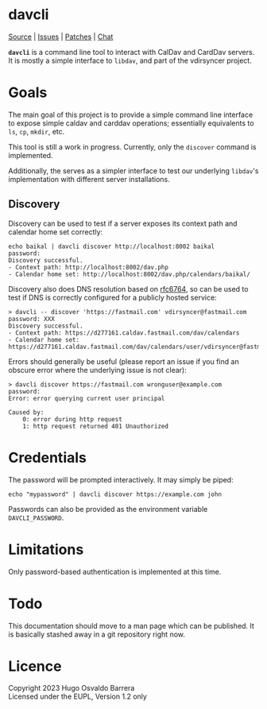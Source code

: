 # davcli

[Source](https://git.sr.ht/~whynothugo/vdirsyncer-rs) |
[Issues](https://todo.sr.ht/~whynothugo/vdirsyncer-rs) |
[Patches](https://lists.sr.ht/~whynothugo/vdirsyncer-devel) |
[Chat](irc://ircs.libera.chat:6697/#pimutils)

**`davcli`** is a command line tool to interact with CalDav and CardDav
servers. It is mostly a simple interface to `libdav`, and part of the
vdirsyncer project.

# Goals

The main goal of this project is to provide a simple command line interface to
expose simple caldav and carddav operations; essentially equivalents to `ls`,
`cp`, `mkdir`, etc.

This tool is still a work in progress. Currently, only the `discover` command
is implemented.

Additionally, the serves as a simpler interface to test our underlying
`libdav`'s implementation with different server installations.

## Discovery

Discovery can be used to test if a server exposes its context path and calendar
home set correctly:

```console
echo baikal | davcli discover http://localhost:8002 baikal
password: 
Discovery successful.
- Context path: http://localhost:8002/dav.php
- Calendar home set: http://localhost:8002/dav.php/calendars/baikal/
```

Discovery also does DNS resolution based on [rfc6764], so can be used to test
if DNS is correctly configured for a publicly hosted service:

[rfc6764]: https://www.rfc-editor.org/rfc/rfc6764

```console
> davcli -- discover 'https://fastmail.com' vdirsyncer@fastmail.com
password: XXX
Discovery successful.
- Context path: https://d277161.caldav.fastmail.com/dav/calendars
- Calendar home set: https://d277161.caldav.fastmail.com/dav/calendars/user/vdirsyncer@fastmail.com/
```

Errors should generally be useful (please report an issue if you find an
obscure error where the underlying issue is not clear):

```console
> davcli discover https://fastmail.com wronguser@example.com
password: 
Error: error querying current user principal

Caused by:
    0: error during http request
    1: http request returned 401 Unauthorized
```

# Credentials

The password will be prompted interactively. It may simply be piped:

    echo "mypassword" | davcli discover https://example.com john

Passwords can also be provided as the environment variable `DAVCLI_PASSWORD`.

# Limitations

Only password-based authentication is implemented at this time.

# Todo

This documentation should move to a man page which can be published. It is
basically stashed away in a git repository right now.

# Licence

Copyright 2023 Hugo Osvaldo Barrera  
Licensed under the EUPL, Version 1.2 only
